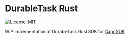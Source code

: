 # DurableTask Rust

[![License: MIT](https://img.shields.io/badge/License-MIT-blue.svg)](https://opensource.org/licenses/MIT)

WIP implementation of DurableTask Rust SDK for [Dapr SDK](https://github.com/dapr/rust-sdk)